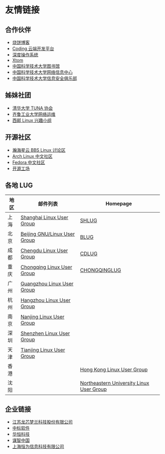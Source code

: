 ---
---

# 友情链接

## 合作伙伴

- [烧饼博客](https://sb.sb/)
- [Coding 云端开发平台](https://coding.net/)
- [深度操作系统](http://www.deepin.org/)
- [Xtom](https://xtom.com/)
- [中国科学技术大学图书馆](http://lib.ustc.edu.cn/)
- [中国科学技术大学网络信息中心](http://ustcnet.ustc.edu.cn/)
- [中国科学技术大学信息安全俱乐部](http://sec.ustc.edu.cn/)

## 姊妹社团

- [清华大学 TUNA 协会](https://tuna.moe/)
- [齐鲁工业大学网络运维](https://wlyw.qlu.edu.cn/)
- [西邮 Linux 兴趣小组](https://xiyoulinux.com/)

## 开源社区

- [瀚海星云 BBS Linux 讨论区](http://bbs.ustc.edu.cn/cgi/bbsdoc?board=Linux)
- [Arch Linux 中文社区](http://bbs.archlinuxcn.org/)
- [Fedora 中文社区](https://fzug.github.io/)
- [开源工场](https://openingsource.org/)

## 各地 LUG

| 地区 | 邮件列表                                                                           | Homepage                                                            |
| ---- | ---------------------------------------------------------------------------------- | ------------------------------------------------------------------- |
| 上海 | [Shanghai Linux User Group](https://groups.google.com/group/shlug)                 | [SHLUG](http://www.shlug.org/)                                      |
| 北京 | [Beijing GNU/Linux User Group](https://beijinglug.club/mailing-lists/)             | [BLUG](https://beijinglug.club/)                                    |
| 成都 | [Chengdu Linux User Group](https://groups.google.com/group/cdlug_community)        | [CDLUG](https://cdlug.org/)                                         |
| 重庆 | [Chongqing Linux User Group](https://groups.google.com/forum/#!forum/chongqinglug) | [CHONGQINGLUG](http://www.chongqinglug.org/)                        |
| 广州 | [Guangzhou Linux User Group](https://groups.google.com/group/gzlug)                |                                                                     |
| 杭州 | [Hangzhou Linux User Group](https://groups.google.com/group/hzlug)                 |                                                                     |
| 南京 | [Nanjing Linux User Group](https://groups.google.com/group/njlug)                  |                                                                     |
| 深圳 | [Shenzhen Linux User Group](https://groups.google.com/group/szlug)                 |                                                                     |
| 天津 | [Tianjing Linux User Group](https://groups.google.com/group/tjlug)                 |                                                                     |
| 香港 |                                                                                    | [Hong Kong Linux User Group](http://www.linux.org.hk/)              |
| 沈阳 |                                                                                    | [Northeastern University Linux User Group](https://lug.neu.edu.cn/) |

## 企业链接

- [江苏龙芯梦兰科技股份有限公司](http://www.lemote.com/)
- [中标软件](http://www.cs2c.com.cn/)
- [华恒科技](http://www.hhcn.com/)
- [谋智中国](http://mozilla.com.cn/)
- [上海恒为信息科技有限公司](http://www.embedway.com/)
